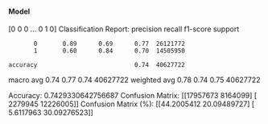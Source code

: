 #### Model
[0 0 0 ... 0 1 0]
Classification Report:
              precision    recall  f1-score   support

           0       0.89      0.69      0.77  26121772
           1       0.60      0.84      0.70  14505950

    accuracy                           0.74  40627722
   macro avg       0.74      0.77      0.74  40627722
weighted avg       0.78      0.74      0.75  40627722

Accuracy: 0.7429330642756687
Confusion Matrix:
[[17957673  8164099]
 [ 2279945 12226005]]
Confusion Matrix (%):
[[44.2005412  20.09489727]
 [ 5.6117963  30.09276523]]
